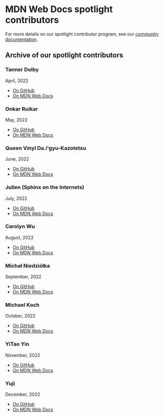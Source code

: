 # MDN Web Docs spotlight contributors

For more details on our spotlight contributor program, see our [community documentation](https://developer.mozilla.org/en-US/docs/MDN/Community/Users_teams#spotlight_contributor).

## Archive of our spotlight contributors

### Tanner Dolby
April, 2022

- [On GitHub](https://github.com/tannerdolby)
- [On MDN Web Docs](https://developer.mozilla.org/en-US/community/spotlight/tanner-dolby)

### Onkar Ruikar
May, 2022

- [On GitHub](https://github.com/OnkarRuikar)
- [On MDN Web Docs](https://developer.mozilla.org/en-US/community/spotlight/onkar-ruikar)

### Queen Vinyl Da.i'gyu-Kazotetsu
June, 2022

- [On GitHub](https://github.com/queengooborg)
- [On MDN Web Docs](https://developer.mozilla.org/en-US/community/spotlight/vinyl-da-i-gyu-kazotetsu)

### Julien (Sphinx on the Internets)
July, 2022

- [On GitHub](https://github.com/SphinxKnight)
- [On MDN Web Docs](https://developer.mozilla.org/en-US/community/spotlight/sphinx)

### Carolyn Wu
August, 2022

- [On GitHub](https://github.com/cw118)
- [On MDN Web Docs](https://developer.mozilla.org/en-US/community/spotlight/cw118)

### Michał Niedziółka
September, 2022

- [On GitHub](https://github.com/NiedziolkaMichal)
- [On MDN Web Docs](https://developer.mozilla.org/en-US/community/spotlight/niedziolka-michal)

### Michael Koch
October, 2022

- [On GitHub](https://github.com/mikoMK)
- [On MDN Web Docs](https://developer.mozilla.org/en-US/community/spotlight/michael-koch)

### YiTao Yin
November, 2022

- [On GitHub](https://github.com/yin1999)
- [On MDN Web Docs](https://developer.mozilla.org/en-US/community/spotlight/yitao-yin)

### Yuji
December, 2022

- [On GitHub](https://github.com/YujiSoftware)
- [On MDN Web Docs](https://developer.mozilla.org/en-US/community/spotlight/yuji)
